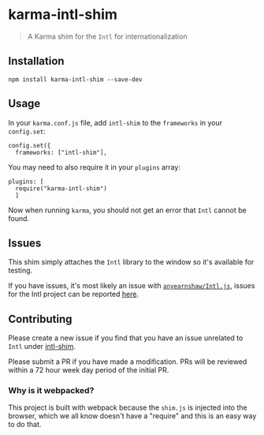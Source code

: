 # karma-intl-shim

> A Karma shim for the `Intl` for internationalization

## Installation

```
npm install karma-intl-shim --save-dev
```

## Usage 

In your `karma.conf.js` file, add `intl-shim` to the `frameworks` in your `config.set`:

```
config.set({
  frameworks: ["intl-shim"],
```

You may need to also require it in your `plugins` array:

```
plugins: [
  require("karma-intl-shim")
  ]
```

Now when running `karma`, you should not get an error that `Intl` cannot be found.

## Issues

This shim simply attaches the `Intl` library to the window so it's available for testing. 

If you have issues, it's most likely an issue with [`anyearnshaw/Intl.js`](https://github.com/andyearnshaw/Intl.js), issues for the Intl project can be reported [here](https://github.com/andyearnshaw/Intl.js/issues).

## Contributing

Please create a new issue if you find that you have an issue unrelated to `Intl` under [intl-shim](https://github.com/wheelerlaw/intl-shim/issues/new).

Please submit a PR if you have made a modification. PRs will be reviewed within a 72 hour week day period of the initial PR.

### Why is it webpacked?

This project is built with webpack because the `shim.js` is injected into the browser, which we all know doesn't have a "require" and this is an easy way to do that.
